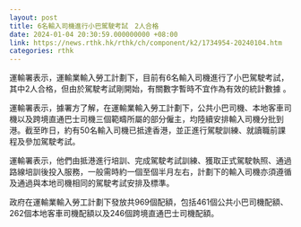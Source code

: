 ```yaml
---
layout: post
title: 6名輸入司機進行小巴駕駛考試　2人合格
date: 2024-01-04 20:30:59.000000000 +08:00
link: https://news.rthk.hk/rthk/ch/component/k2/1734954-20240104.htm
categories: rthk
---
```


運輸署表示，運輸業輸入勞工計劃下，目前有6名輸入司機進行了小巴駕駛考試，其中2人合格，但由於駕駛考試剛開始，有關數字暫時不宜作為有效的統計數據 。

運輸署表示，據署方了解，在運輸業輸入勞工計劃下，公共小巴司機、本地客車司機以及跨境直通巴士司機三個範疇所屬的部分僱主，均陸續安排輸入司機分批到港。截至昨日，約有50名輸入司機已抵達香港，並正進行駕駛訓練、就讀職前課程及參加駕駛考試。

運輸署表示，他們由抵港進行培訓、完成駕駛考試訓練、獲取正式駕駛執照、通過路線培訓後投入服務，一般需時約一個至個半月左右，計劃下的輸入司機亦須遵循及通過與本地司機相同的駕駛考試安排及標準。

政府在運輸業輸入勞工計劃下發放共969個配額，包括461個公共小巴司機配額、262個本地客車司機配額以及246個跨境直通巴士司機配額。
